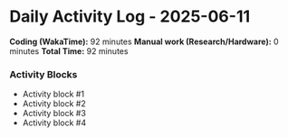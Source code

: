 # Daily Activity Log - 2025-06-11

**Coding (WakaTime):** 92 minutes
**Manual work (Research/Hardware):** 0 minutes
**Total Time:** 92 minutes

### Activity Blocks
- Activity block #1
- Activity block #2
- Activity block #3
- Activity block #4
